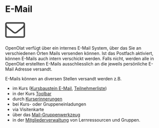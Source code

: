 # E-Mail

![Mail Icon](assets/contact.png)

OpenOlat verfügt über ein internes E-Mail System, über das Sie an
verschiedenen Orten Mails versenden können. Ist das Postfach aktiviert, können
E-Mails auch intern verschickt werden. Falls nicht, werden alle in OpenOlat
erstellten E-Mails ausschliesslich an die jeweils persönliche E-Mail Adresse
versandt.

E-Mails können an diversen Stellen versandt werden z.B.

  * im Kurs ([Kursbaustein E-Mail](../learningresources/Administration_and_Organisation.de.md), [Teilnehmerliste](../learningresources/Course_Elements.de.md))
  * in der Kurs [Toolbar](../learningresources/Using_Additional_Course_Features.de.md)
  * durch [Kurserinnerungen](../learningresources/Course_Reminders.de.md)
  * bei Kurs- oder Gruppeneinladungen
  * via Visitenkarte
  * über das [Mail-Gruppenwerkzeug](../groups/Group_Administration.de.md)
  * in der [Mitgliederverwaltung](../learningresources/Members_management.de.md) von Lernressourcen und Gruppen.

